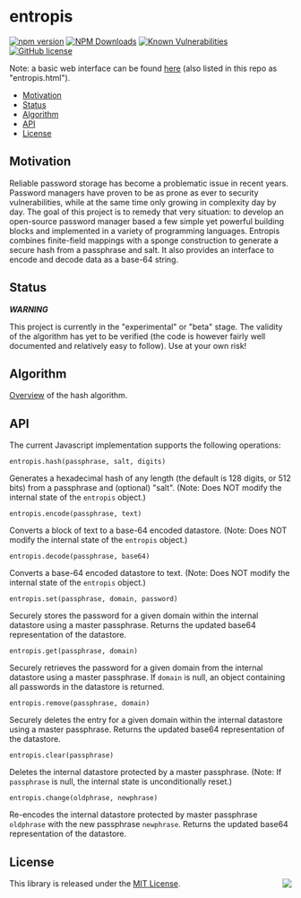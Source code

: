 # entropis

[![npm version](https://badge.fury.io/js/entropis.png)](https://badge.fury.io/js/entropis)
[![NPM Downloads](https://img.shields.io/npm/dw/entropis)](https://www.npmjs.com/package/entropis)
[![Known Vulnerabilities](https://snyk.io/test/github/gardhr/entropis/badge.svg?targetFile=package.json)](https://snyk.io/test/github/gardhr/entropis?targetFile=package.json)
[![GitHub license](https://img.shields.io/badge/license-MIT-blue.svg)](https://raw.githubusercontent.com/gardhr/entropis/master/LICENSE.MIT)

Note: a basic web interface can be found [here](https://gardhr.github.io/entropis/) (also listed in this repo as "entropis.html").

- [Motivation](#Motivation)
- [Status](#Status)
- [Algorithm](#Algorithm)
- [API](#Api)
- [License](#License)

## Motivation

Reliable password storage has become a problematic issue in recent years. Password managers have proven to be as prone as ever to security vulnerabilities, while at the same time only growing in complexity day by day. The goal of this project is to remedy that very situation: to develop an open-source password manager based a few simple yet powerful building blocks and implemented in a variety of programming languages. Entropis combines finite-field mappings with a sponge construction to generate a secure hash from a passphrase and salt. It also provides an interface to encode and decode data as a base-64 string.

## Status

**_WARNING_**

This project is currently in the "experimental" or "beta" stage. The validity of the algorithm has yet to be verified (the code is however fairly well documented and relatively easy to follow). Use at your own risk!

## Algorithm

[Overview](https://github.com/gardhr/entropis/blob/main/ALGORITHM.md) of the hash algorithm.

## API

The current Javascript implementation supports the following operations:

`entropis.hash(passphrase, salt, digits)`

Generates a hexadecimal hash of any length (the default is 128 digits, or 512 bits) from a passphrase and (optional) "salt". (Note: Does NOT modify the internal state of the `entropis` object.)

`entropis.encode(passphrase, text)`

Converts a block of text to a base-64 encoded datastore. (Note: Does NOT modify the internal state of the `entropis` object.)

`entropis.decode(passphrase, base64)`

Converts a base-64 encoded datastore to text. (Note: Does NOT modify the internal state of the `entropis` object.)

`entropis.set(passphrase, domain, password)`

Securely stores the password for a given domain within the internal datastore using a master passphrase. Returns the updated base64 representation of the datastore.

`entropis.get(passphrase, domain)`

Securely retrieves the password for a given domain from the internal datastore using a master passphrase. If `domain` is null, an object containing all passwords in the datastore is returned.

`entropis.remove(passphrase, domain)`

Securely deletes the entry for a given domain within the internal datastore using a master passphrase. Returns the updated base64 representation of the datastore.

`entropis.clear(passphrase)`

Deletes the internal datastore protected by a master passphrase. (Note: If `passphrase` is null, the internal state is unconditionally reset.)

`entropis.change(oldphrase, newphrase)`

Re-encodes the internal datastore protected by master passphrase `oldphrase` with the new passphrase `newphrase`. Returns the updated base64 representation of the datastore.

## License

<img align="right" src="http://opensource.org/trademarks/opensource/OSI-Approved-License-100x137.png">

This library is released under the [MIT License](http://opensource.org/licenses/MIT).
